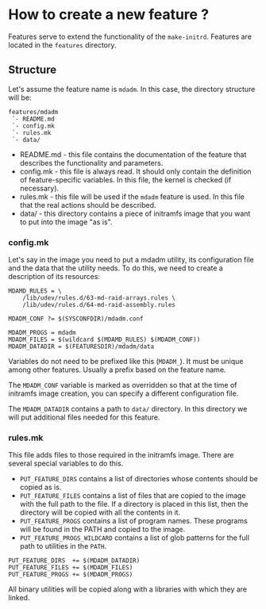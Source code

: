 # How to create a new feature ?

Features serve to extend the functionality of the `make-initrd`.
Features are located in the `features` directory.

## Structure

Let's assume the feature name is `mdadm`. In this case, the directory structure
will be:
```
features/mdadm
 `- README.md
 `- config.mk
 `- rules.mk
 `- data/
```

* README.md - this file contains the documentation of the feature that describes
  the functionality and parameters.
* config.mk - this file is always read. It should only contain the definition of
  feature-specific variables. In this file, the kernel is checked (if
  necessary).
* rules.mk - this file will be used if the `mdadm` feature is used. In this file
  that the real actions should be described.
* data/ - this directory contains a piece of initramfs image that you want to
  put into the image "as is".

### config.mk

Let's say in the image you need to put a mdadm utility, its configuration file
and the data that the utility needs. To do this, we need to create a description
of its resources:
```make
MDAMD_RULES = \
	/lib/udev/rules.d/63-md-raid-arrays.rules \
	/lib/udev/rules.d/64-md-raid-assembly.rules

MDADM_CONF ?= $(SYSCONFDIR)/mdadm.conf

MDADM_PROGS = mdadm
MDADM_FILES = $(wildcard $(MDAMD_RULES) $(MDADM_CONF))
MDADM_DATADIR = $(FEATURESDIR)/mdadm/data
```
Variables do not need to be prefixed like this (`MDADM_`). It must be unique
among other features. Usually a prefix based on the feature name.

The `MDADM_CONF` variable is marked as overridden so that at the time of
initramfs image creation, you can specify a different configuration file.

The `MDADM_DATADIR` contains a path to `data/` directory. In this directory we
will put additional files needed for this feature.

### rules.mk

This file adds files to those required in the initramfs image. There are several
special variables to do this.

* `PUT_FEATURE_DIRS` contains a list of directories whose contents should be
  copied as is.
* `PUT_FEATURE_FILES` contains a list of files that are copied to the image with
  the full path to the file. If a directory is placed in this list, then the
  directory will be copied with all the contents in it.
* `PUT_FEATURE_PROGS` contains a list of program names. These programs will be
  found in the PATH and copied to the image.
* `PUT_FEATURE_PROGS_WILDCARD` contains a list of glob patterns for the full
  path to utilities in the `PATH`.

```make
PUT_FEATURE_DIRS  += $(MDADM_DATADIR)
PUT_FEATURE_FILES += $(MDADM_FILES)
PUT_FEATURE_PROGS += $(MDADM_PROGS)
```

All binary utilities will be copied along with a libraries with which they are
linked.
